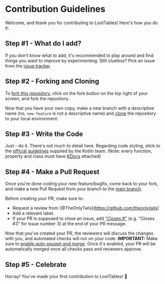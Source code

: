 # Contribution Guidelines

Welcome, and thank you for contributing to LootTables! Here's how you do it:

## Step #1 - What do I add?

If you don't know what to add, it's recommended to play around and find things you want to improve by experimenting.
Still clueless? Pick an issue from the [issue tracker](https://github.com/theonlytails/loottables/issues).


## Step #2 - Forking and Cloning

To [fork this repository](https://docs.github.com/en/github/getting-started-with-github/fork-a-repo), click on the fork button on the top right of your screen, and fork the repository.

Now that you have your own copy, make a new branch with a descriptive name (no, `new-feature` is not a descriptive name) and [clone](https://docs.github.com/en/github/creating-cloning-and-archiving-repositories/cloning-a-repository) the repository to your local environment.


## Step #3 - Write the Code

Just - do it. There's not much to detail here. Regarding code styling, stick to the [official guidelines](https://kotlinlang.org/docs/coding-conventions.html) supplied by the Kotlin team. (Note: every function, property and class must have [KDocs](https://kotlinlang.org/docs/kotlin-doc.html) attached)


## Step #4 - Make a Pull Request

Once you're done coding your new feature/bugfix, come back to your fork, and make a new Pull Request from your branch to the [main branch](https://github.com/theonlytails/loottables/tree/main).

Before creating your PR, make sure to:
- Request a review from [@TheOnlyTails](https://github.com/theonlytails]
- Add a relevant label.
- If your PR is supposed to close an issue, add ["Closes #<issue number>"](https://docs.github.com/en/github/managing-your-work-on-github/linking-a-pull-request-to-an-issue) (e.g. "Closes #3" for issue number 3) at the end of your PR message.

Now that you've created your PR, the reviewers will discuss the changes with you, and automated checks will run on your code.
**IMPORTANT:** Make sure to [enable *auto-squash and merge*](https://docs.github.com/en/github/collaborating-with-issues-and-pull-requests/automatically-merging-a-pull-request#enabling-auto-merge). Once it's enabled, your PR will be automatically merged once all checks pass and reviewers approve.

## Step #5 - Celebrate

Hurray! You've made your first contribution to LootTables! 🎉
